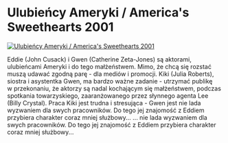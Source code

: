Ulubieńcy Ameryki / America's Sweethearts 2001 
=============
[![Ulubieńcy Ameryki / America's Sweethearts 2001 ](http://vidos.pl/images/player.gif)](http://vidos.pl/ulubiency-ameryki-america-s-sweethearts-2001)

 Eddie (John Cusack) i Gwen (Catherine Zeta-Jones) są aktorami, ulubieńcami Ameryki i do tego małżeństwem. Mimo, że chcą się rozstać muszą udawać zgodną parę - dla mediów i promocji. Kiki (Julia Roberts), siostra i asystentka Gwen, ma bardzo ważne zadanie - utrzymać publikę w przekonaniu, że aktorzy są nadal kochającym się małżeństwem, podczas spotkania towarzyskiego, zaaranżowanego przez słynnego agenta Lee (Billy Crystal). Praca Kiki jest trudna i stresująca - Gwen jest nie lada wyzwaniem dla swych pracowników. Do tego jej znajomość z Eddiem przybiera charakter coraz mniej służbowy...   ... nie lada wyzwaniem dla swych pracowników. Do tego jej znajomość z Eddiem przybiera charakter coraz mniej służbowy...
